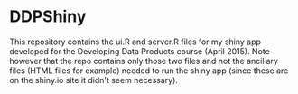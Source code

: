 # DDPShiny
This repository contains the ui.R and server.R files for my shiny app developed for the Developing Data Products course (April 2015). Note however that the repo contains only those two files and not the ancillary files (HTML files for example) needed to run the shiny app (since these are on the shiny.io site it didn't seem necessary).

